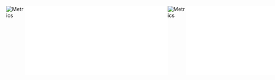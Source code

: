 <div style="display:flex; justify-content: space-between;">
  <img align="left" width="390" alt="Metrics" src="https://raw.githubusercontent.com/Hershit-shukla/Hershit-shukla/main/github-metrics.svg">
  <img align="left" width="390" alt="Metrics" src="/metrics.plugin.repositories.pinned.svg">
  <img align="right" width="390" alt="Metrics" src="https://raw.githubusercontent.com/Hershit-shukla/Hershit-shukla/main/metrics.plugin.isocalendar.fullyear.svg">
  <img align="right" width="390" alt="Metrics" src="/metrics.plugin.activity.svg"> 
</div>
